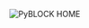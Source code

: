 ![PyBLOCK HOME](https://user-images.githubusercontent.com/65907137/134775113-9b28cbed-bb41-48cd-a903-5537759b2ded.png)
